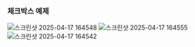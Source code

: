 ### 체크박스 예제
![스크린샷 2025-04-17 164548](https://github.com/user-attachments/assets/dc09456b-2782-4a00-8491-54e57ef83f56)
![스크린샷 2025-04-17 164555](https://github.com/user-attachments/assets/9dca3a56-4a7e-40e1-8964-0d8659a7aaf6)
![스크린샷 2025-04-17 164542](https://github.com/user-attachments/assets/3869f99a-5c62-40a2-bdc3-2c12d37fd7ab)
